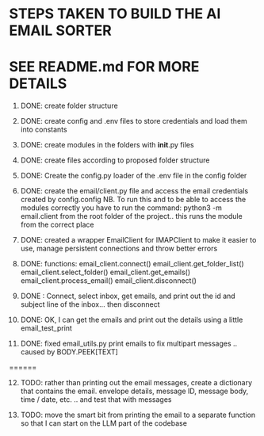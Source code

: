 # STEPS TAKEN TO BUILD THE AI EMAIL SORTER
# SEE README.md FOR MORE DETAILS

1. DONE: create folder structure
2. DONE: create config and .env files to store credentials and load them into constants
3. DONE: create modules in the folders with __init__.py files
4. DONE: create files according to proposed folder structure
5. DONE: Create the config.py loader of the .env file in the config folder
6. DONE: create the email/client.py file and access the email credentials created by config.config
    NB. To run this and to be able to access the modules correctly you have to run the command:
    python3 -m email.client from the root folder of the project.. this runs the module from the correct place
7. DONE: created a wrapper EmailClient for IMAPClient to make it easier to use, manage persistent connections and throw better errors
8. DONE: functions:
    email_client.connect()
    email_client.get_folder_list()
    email_client.select_folder()
    email_client.get_emails()
    email_client.process_email()
    email_client.disconnect()

9. DONE : Connect, select inbox, get emails, and print out the id and subject line of the inbox... then disconnect

10. DONE: OK, I can get the emails and print out the details using a little email_test_print 

11. DONE: fixed email_utils.py print emails to fix multipart messages .. caused by BODY.PEEK[TEXT]

======

12. TODO: rather than printing out the email messages, create a dictionary that contains the email. envelope details, message ID, message body, time / date, etc. .. and test that with messages

12. TODO: move the smart bit from printing the email to a separate function so that I can start on the LLM part of the codebase
